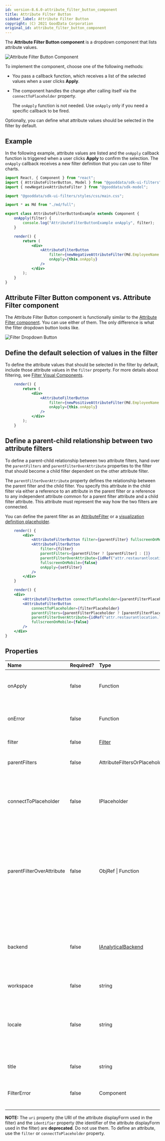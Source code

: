 ```yaml
---
id: version-8.6.0-attribute_filter_button_component
title: Attribute Filter Button
sidebar_label: Attribute Filter Button
copyright: (C) 2021 GoodData Corporation
original_id: attribute_filter_button_component
---
```


The **Attribute Filter Button component** is a dropdown component that lists attribute values.

![Attribute Filter Button Component](assets/attribute_filter_button.png "Attribute Filter Button Component")

To implement the component, choose one of the following methods:
* You pass a callback function, which receives a list of the selected values when a user clicks **Apply**.
* The component handles the change after calling itself via the ```connectToPlaceholder``` property.

    The ```onApply``` function is not needed. Use ```onApply``` only if you need a specific callback to be fired.

Optionally, you can define what attribute values should be selected in the filter by default.

## Example

In the following example, attribute values are listed and the ```onApply``` callback function is triggered when a user clicks **Apply** to confirm the selection.
The `onApply` callback receives a new filter definition that you can use to filter charts.

```jsx
import React, { Component } from "react";
import { AttributeFilterButton, Model } from "@gooddata/sdk-ui-filters";
import { newNegativeAttributeFilter } from "@gooddata/sdk-model";

import "@gooddata/sdk-ui-filters/styles/css/main.css";

import * as Md from "./md/full";

export class AttributeFilterButtonExample extends Component {
    onApply(filter) {
        console.log("AttributeFilterButtonExample onApply", filter);
    }

    render() {
        return (
            <div>
                <AttributeFilterButton
                    filter={newNegativeAttributeFilter(Md.EmployeeName.Default, [])}
                    onApply={this.onApply}
                />
            </div>
        );
    }
}
```

## Attribute Filter Button component vs. Attribute Filter component

The Attribute Filter Button component is functionally similar to the [Attribute Filter component](10_vis__attribute_filter_component.md). You can use either of them. The only difference is what the filter dropdown button looks like.

![Filter Dropdown Button](assets/attribute_filter_button_top_visual.png "Filter Dropdown Button")

## Define the default selection of values in the filter

To define the attribute values that should be selected in the filter by default, include those attribute values in the ```filter``` property. For more details about filtering, see [Filter Visual Components](30_tips__filter_visual_components.md).

```jsx
    render() {
        return (
            <div>
                <AttributeFilterButton
                    filter={newPositiveAttributeFilter(Md.EmployeeName.Default, ["Abbie Adams"])}
                    onApply={this.onApply}
                />
            </div>
        );
    }
```

## Define a parent-child relationship between two attribute filters

To define a parent-child relationship between two attribute filters, hand over the ```parentFilters``` and ```parentFilterOverAttribute``` properties to the filter that should become a child filter dependent on the other attribute filter.

The ```parentFilterOverAttribute``` property defines the relationship between the parent filter and the child filter. You specify this attribute in the child filter via either a reference to an attribute in the parent filter or a reference to any independent attribute common for a parent filter attribute and a child filter attribute. This attribute must represent the way how the two filters are connected.

You can define the parent filter as an [AttributeFilter](30_tips__filter_visual_components.md) or a [visualization definition placeholder](30_tips__placeholders.md).

```jsx
    render() {
        <div>
            <AttributeFilterButton filter={parentFilter} fullscreenOnMobile={false} onApply={setParentFilter} />
            <AttributeFilterButton
                filter={filter}
                parentFilters={parentFilter ? [parentFilter] : []}
                parentFilterOverAttribute={idRef("attr.restaurantlocation.locationid")}
                fullscreenOnMobile={false}
                onApply={setFilter}
            />
        </div>
    }
```

```jsx
    render() {
    <div>
        <AttributeFilterButton connectToPlaceholder={parentFilterPlaceholder} fullscreenOnMobile={false} />
        <AttributeFilterButton
            connectToPlaceholder={filterPlaceholder}
            parentFilters={parentFilterPlaceholder ? [parentFilterPlaceholder] : []}
            parentFilterOverAttribute={idRef("attr.restaurantlocation.locationid")}
            fullscreenOnMobile={false}
        />
    </div>
}
```

## Properties

| Name | Required? | Type | Description |
| :--- | :--- | :--- | :--- |
| onApply | false | Function | A callback when the selection is confirmed by a user |
| onError | false | Function | A callback when the component runs into an error |
| filter | false | [Filter](30_tips__filter_visual_components.md) | The attribute filter definition |
| parentFilters | false | AttributeFiltersOrPlaceholders[] | An array of parent attribute filter definitions |
| connectToPlaceholder | false | IPlaceholder<IAttributeFilter> | The [visualization definition placeholder](30_tips__placeholders.md) used to get and set the value of the attribute filter |
| parentFilterOverAttribute | false | ObjRef &#124; Function | The reference to the parent filter attribute over which the available options are reduced, or the function called for every parent filter that returns such reference for the given parent filter |
| backend | false | [IAnalyticalBackend](https://sdk.gooddata.com/gooddata-ui-apidocs/docs/sdk-backend-spi.ianalyticalbackend.html) | The object with the configuration related to communication with the backend and access to analytical workspaces |
| workspace | false | string | The [workspace](02_start__execution_model.md#where-do-measures-and-attributes-come-from) ID |
| locale | false | string | The localization of the component. Defaults to `en-US`. For other languages, see the [full list of available localizations](https://github.com/gooddata/gooddata-ui-sdk/blob/master/libs/sdk-ui/src/base/localization/Locale.ts). |
| title | false | string | A custom label to show on the dropdown icon |
| FilterError | false | Component | A component to be rendered if component runs into an error |

**NOTE:** The ```uri``` property (the URI of the attribute displayForm used in the filter) and the ```identifier``` property (the identifier of the attribute displayForm used in the filter) are **deprecated**. Do not use them.
To define an attribute, use the ```filter``` or ```connectToPlaceholder``` property.
